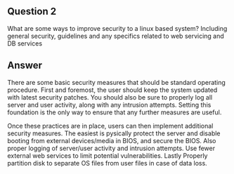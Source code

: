 ## Question 2 
What are some ways to improve security to a linux based system? Including general security, guidelines and any specifics related to web servicing and DB services

## Answer 
There are some basic security measures that should be standard operating procedure. First and foremost, the user should keep the system updated with latest security patches. You should also be sure to properly log all server and user activity, along with any intrusion attempts. Setting this foundation is the only way to ensure that any further measures are useful.

Once these practices are in place, users can then implement additional security measures. The easiest is pysically protect the server and disable booting from external devices/media in BIOS, and secure the BIOS. Also proper logging of server/user activity and intrusion attempts. Use fewer external web services to limit potential vulnerabilities. Lastly Properly partition disk to separate OS files from user files in case of data loss.